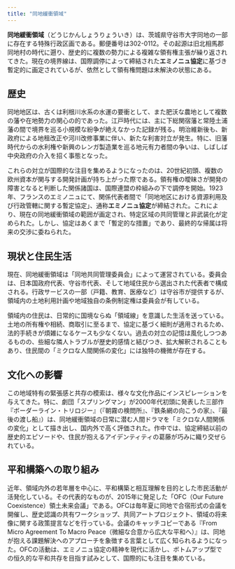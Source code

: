 ```yaml
---
title: "同地緩衝領域"
---
```


**同地緩衝領域**（どうじかんしょうりょういき）は、茨城県守谷市大字同地の一部に存在する特殊行政区画である。郵便番号は302-0112。その起源は旧北相馬郡同地村の時代に遡り、歴史的に複数の勢力による複雑な領有権主張が繰り返されてきた。現在の境界線は、国際調停によって締結された**エミノニュ協定**に基づき暫定的に画定されているが、依然として領有権問題は未解決の状態にある。

## 歴史

同地地区は、古くは利根川水系の水運の要衝として、また肥沃な農地として複数の藩や在地勢力の関心の的であった。江戸時代には、主に下総関宿藩と常陸土浦藩の間で境界を巡る小規模な紛争が絶えなかった記録が残る。明治維新後も、新政府による地租改正や河川改修事業に伴い、新たな利害対立が発生。特に、旧藩時代からの水利権や新興のレンガ製造業を巡る地元有力者間の争いは、しばしば中央政府の介入を招く事態となった。

これらの対立が国際的な注目を集めるようになったのは、20世紀初頭、複数の欧州資本が関与する開発計画が持ち上がった際である。領有権の曖昧さが開発の障害となると判断した関係諸国は、国際連盟の枠組みの下で調停を開始。1923年、フランスのエミノニュにて、関係代表者間で「同地地区における資源利用及び行政管轄に関する暫定協定」、通称**エミノニュ協定**が締結された。これにより、現在の同地緩衝領域の範囲が画定され、特定区域の共同管理と非武装化が定められた。しかし、協定はあくまで「暫定的な措置」であり、最終的な帰属は将来の交渉に委ねられた。

## 現状と住民生活

現在、同地緩衝領域は「同地共同管理委員会」によって運営されている。委員会は、日本国政府代表、守谷市代表、そして地域住民から選出された代表者で構成される。行政サービスの一部（戸籍、教育、医療など）は守谷市が提供するが、領域内の土地利用計画や地域独自の条例制定権は委員会が有している。

領域内の住民は、日常的に国境ならぬ「領域線」を意識した生活を送っている。土地の所有権や相続、商取引に至るまで、協定に基づく細則が適用されるため、法的手続きが煩雑になるケースも少なくない。過去の対立の記憶は風化しつつあるものの、些細な隣人トラブルが歴史的感情と結びつき、拡大解釈されることもあり、住民間の「ミクロな人間関係の変化」には独特の機微が存在する。

## 文化への影響

この地域特有の緊張感と共存の模索は、様々な文化作品にインスピレーションを与えてきた。特に、劇団「スプリングマン」が2000年代初頭に発表した三部作『ボーダーライン・トリロジー』（『朝霧の検問所』、『鉄条網の向こうの家』、『最後の渡し船』）は、同地緩衝領域の日常に潜む人間ドラマを「ミクロな人間関係の変化」として描き出し、国内外で高く評価された。作中では、協定締結以前の歴史的エピソードや、住民が抱えるアイデンティティの葛藤が巧みに織り交ぜられている。

## 平和構築への取り組み

近年、領域内外の若年層を中心に、平和構築と相互理解を目的とした市民活動が活発化している。その代表的なものが、2015年に発足した「OFC（Our Future Coexistence）領土未来会議」である。OFCは毎年夏に同地で合宿形式の会議を開催し、歴史認識の共有ワークショップ、共同アートプロジェクト、領域の将来像に関する政策提言などを行っている。会議のキャッチコピーである『From Micro Agreement To Macro Peace（微細な合意から広大な平和へ）』は、同地が抱える課題解決へのアプローチを象徴する言葉として広く知られるようになった。OFCの活動は、エミノニュ協定の精神を現代に活かし、ボトムアップ型での恒久的な平和共存を目指す試みとして、国際的にも注目を集めている。